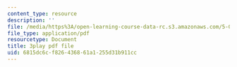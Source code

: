 ```yaml
---
content_type: resource
description: ''
file: /media/https%3A/open-learning-course-data-rc.s3.amazonaws.com/5-08j-biological-chemistry-ii-spring-2016/6815dc6cf826436861a1255d31b911cc_JB1YIT1Z-oE.pdf
file_type: application/pdf
resourcetype: Document
title: 3play pdf file
uid: 6815dc6c-f826-4368-61a1-255d31b911cc
---
```

